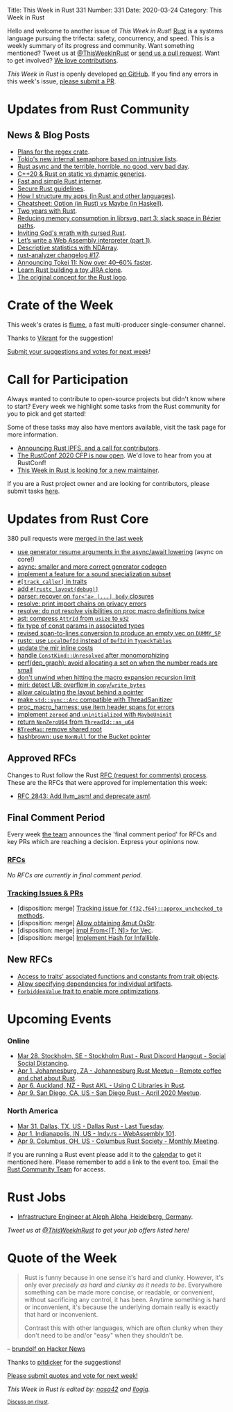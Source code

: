 Title: This Week in Rust 331
Number: 331
Date: 2020-03-24
Category: This Week in Rust

Hello and welcome to another issue of *This Week in Rust*!
[Rust](http://rust-lang.org) is a systems language pursuing the trifecta: safety, concurrency, and speed.
This is a weekly summary of its progress and community.
Want something mentioned? Tweet us at [@ThisWeekInRust](https://twitter.com/ThisWeekInRust) or [send us a pull request](https://github.com/cmr/this-week-in-rust).
Want to get involved? [We love contributions](https://github.com/rust-lang/rust/blob/master/CONTRIBUTING.md).

*This Week in Rust* is openly developed [on GitHub](https://github.com/cmr/this-week-in-rust).
If you find any errors in this week's issue, [please submit a PR](https://github.com/cmr/this-week-in-rust/pulls).

# Updates from Rust Community

## News & Blog Posts

* [Plans for the regex crate](https://github.com/rust-lang/regex/issues/656).
* [Tokio's new internal semaphore based on intrusive lists](https://github.com/tokio-rs/tokio/commit/acf8a7da7a64bf08d578db9a9836a8e061765314).
* [Rust async and the terrible, horrible, no good, very bad day](https://medium.com/@KevinHoffman/rust-async-and-the-terrible-horrible-no-good-very-bad-day-348ebc836274).
* [C++20 & Rust on static vs dynamic generics](https://www.youtube.com/watch?v=olM7o_oYML0).
* [Fast and simple Rust interner](https://matklad.github.io/2020/03/22/fast-simple-rust-interner.html).
* [Secure Rust guidelines](https://anssi-fr.github.io/rust-guide/).
* [How I structure my apps (in Rust and other languages)](https://dpc.pw/how-i-structure-my-apps-in-rust-and-other-languages).
* [Cheatsheet: Option (in Rust) vs Maybe (in Haskell)](https://notes.iveselov.info/programming/cheatsheet-rust-option-vs-haskell-maybe).
* [Two years with Rust](http://brooker.co.za/blog/2020/03/22/rust.html).
* [Reducing memory consumption in librsvg, part 3: slack space in Bézier paths](https://people.gnome.org/~federico/blog/reducing-memory-consumption-in-librsvg-3.html).
* [Inviting God's wrath with cursed Rust](http://troubles.md/abusing-rustc/).
* [Let’s write a Web Assembly interpreter (part 1)](https://medium.com/@richardanaya/lets-write-a-web-assembly-interpreter-part-1-287298201d75).
* [Descriptive statistics with NDArray](https://shahinrostami.com/posts/programming/rust-notebooks/descriptive-statistics-with-ndarray/).
* [rust-analyzer changelog #17](https://rust-analyzer.github.io/thisweek/2020/03/23/changelog-17.html).
* [Announcing Tokei 11: Now over 40–60% faster](https://github.com/XAMPPRocky/tokei/releases/tag/v11.0.0).
* [Learn Rust building a toy JIRA clone](https://github.com/LukeMathWalker/build-your-own-jira-with-rust).
* [The original concept for the Rust logo](https://twitter.com/mart3ll/status/1240705442839277569).

# Crate of the Week

This week's crates is [flume](https://github.com/zesterer/flume), a fast multi-producer single-consumer channel.

Thanks to [Vikrant](https://users.rust-lang.org/t/crate-of-the-week/2704/741) for the suggestion!

[Submit your suggestions and votes for next week][submit_crate]!

[submit_crate]: https://users.rust-lang.org/t/crate-of-the-week/2704

# Call for Participation

Always wanted to contribute to open-source projects but didn't know where to start?
Every week we highlight some tasks from the Rust community for you to pick and get started!

Some of these tasks may also have mentors available, visit the task page for more information.

* [Announcing Rust IPFS, and a call for contributors](https://blog.ipfs.io/2020-03-18-announcing-rust-ipfs/).
* [The RustConf 2020 CFP is now open](https://cfp.rustconf.com/events/rustconf-2020). We'd love to hear from you at RustConf!
* [This Week in Rust is looking for a new maintainer](https://blog.rust-lang.org/inside-rust/2020/03/13/twir-new-lead.html).

If you are a Rust project owner and are looking for contributors, please submit tasks [here][guidelines].

[guidelines]: https://users.rust-lang.org/t/twir-call-for-participation/4821

# Updates from Rust Core

380 pull requests were [merged in the last week][merged]

[merged]: https://github.com/search?q=is%3Apr+org%3Arust-lang+is%3Amerged+merged%3A2020-03-16..2020-03-23

* [use generator resume arguments in the async/await lowering](https://github.com/rust-lang/rust/pull/69033) (async on core!)
* [async: smaller and more correct generator codegen](https://github.com/rust-lang/rust/pull/69814)
* [implement a feature for a sound specialization subset](https://github.com/rust-lang/rust/pull/68970)
* [`#[track_caller]` in traits](https://github.com/rust-lang/rust/pull/69251)
* [add `#[rustc_layout(debug)]`](https://github.com/rust-lang/rust/pull/69901)
* [parser: recover on `for<'a> |...| body` closures](https://github.com/rust-lang/rust/pull/70209)
* [resolve: print import chains on privacy errors](https://github.com/rust-lang/rust/pull/69811)
* [resolve: do not resolve visibilities on proc macro definitions twice](https://github.com/rust-lang/rust/pull/70233)
* [ast: compress `AttrId` from `usize` to `u32`](https://github.com/rust-lang/rust/pull/70215)
* [fix type of const params in associated types](https://github.com/rust-lang/rust/pull/70223)
* [revised span-to-lines conversion to produce an empty vec on `DUMMY_SP`](https://github.com/rust-lang/rust/pull/70199)
* [rustc: use `LocalDefId` instead of `DefId` in `TypeckTables`](https://github.com/rust-lang/rust/pull/70119)
* [update the mir inline costs](https://github.com/rust-lang/rust/pull/69934)
* [handle `ConstKind::Unresolved` after monomorphizing](https://github.com/rust-lang/rust/pull/70249)
* [perf(dep_graph): avoid allocating a set on when the number reads are small](https://github.com/rust-lang/rust/pull/69778)
* [don't unwind when hitting the macro expansion recursion limit](https://github.com/rust-lang/rust/pull/69497)
* [miri: detect UB: overflow in `copy`/`write_bytes`](https://github.com/rust-lang/miri/pull/1248)
* [allow calculating the layout behind a pointer](https://github.com/rust-lang/rust/pull/69079)
* [make `std::sync::Arc` compatible with ThreadSanitizer](https://github.com/rust-lang/rust/pull/65097)
* [proc_macro_harness: use item header spans for errors](https://github.com/rust-lang/rust/pull/70266)
* [implement `zeroed` and `uninitialized` with `MaybeUninit`](https://github.com/rust-lang/rust/pull/69922)
* [return `NonZeroU64` from `ThreadId::as_u64`](https://github.com/rust-lang/rust/pull/70240)
* [`BTreeMap`: remove shared root](https://github.com/rust-lang/rust/pull/70111)
* [hashbrown: use `NonNull` for the Bucket pointer](https://github.com/rust-lang/hashbrown/pull/148)

## Approved RFCs

Changes to Rust follow the Rust [RFC (request for comments) process](https://github.com/rust-lang/rfcs#rust-rfcs). These
are the RFCs that were approved for implementation this week:

* [RFC 2843: Add llvm_asm! and deprecate asm!](https://github.com/rust-lang/rfcs/pull/2843).

## Final Comment Period

Every week [the team](https://www.rust-lang.org/team.html) announces the
'final comment period' for RFCs and key PRs which are reaching a
decision. Express your opinions now.

### [RFCs](https://github.com/rust-lang/rfcs/labels/final-comment-period)

*No RFCs are currently in final comment period.*

### [Tracking Issues & PRs](https://github.com/rust-lang/rust/labels/final-comment-period)

* [disposition: merge] [Tracking issue for `{f32,f64}::approx_unchecked_to` methods](https://github.com/rust-lang/rust/issues/67058).
* [disposition: merge] [Allow obtaining &mut OsStr](https://github.com/rust-lang/rust/pull/70048).
* [disposition: merge] [impl From<[T; N]> for Vec<T>](https://github.com/rust-lang/rust/pull/68692).
* [disposition: merge] [Implement Hash for Infallible](https://github.com/rust-lang/rust/pull/70281).

## New RFCs

* [Access to traits' associated functions and constants from trait objects](https://github.com/rust-lang/rfcs/pull/2886).
* [Allow specifying dependencies for individual artifacts](https://github.com/rust-lang/rfcs/pull/2887).
* [`ForbiddenValue` trait to enable more optimizations](https://github.com/rust-lang/rfcs/pull/2888).

# Upcoming Events

### Online

* [Mar 28. Stockholm, SE - Stockholm Rust - Rust Discord Hangout - Social Social Distancing](https://www.meetup.com/Stockholm-Rust/events/269572409/).
* [Apr  1. Johannesburg, ZA - Johannesburg Rust Meetup - Remote coffee and chat about Rust](https://www.meetup.com/Johannesburg-Rust-Meetup/events/269648606/).
* [Apr  6. Auckland, NZ - Rust AKL - Using C Libraries in Rust](https://www.meetup.com/rust-akl/events/266876539/).
* [Apr  9. San Diego, CA, US - San Diego Rust - April 2020 Meetup](https://www.meetup.com/San-Diego-Rust/events/269639205/).

### North America

* [Mar 31. Dallas, TX, US - Dallas Rust - Last Tuesday](https://www.meetup.com/Dallas-Rust/events/zfgwzmybcfbpc/).
* [Apr  1. Indianapolis, IN, US - Indy.rs - WebAssembly 101](https://www.meetup.com/indyrs/events/dtqwprybcgbcb/).
* [Apr  9. Columbus, OH, US - Columbus Rust Society - Monthly Meeting](https://www.meetup.com/columbus-rs/events/dpkhgrybcgbmb/).

If you are running a Rust event please add it to the [calendar] to get
it mentioned here. Please remember to add a link to the event too.
Email the [Rust Community Team][community] for access.

[calendar]: https://www.google.com/calendar/embed?src=apd9vmbc22egenmtu5l6c5jbfc%40group.calendar.google.com
[community]: mailto:community-team@rust-lang.org

# Rust Jobs

* [Infrastructure Engineer at Aleph Alpha, Heidelberg, Germany](https://aleph-alpha.de/sw_engineer.html?language=de).

*Tweet us at [@ThisWeekInRust](https://twitter.com/ThisWeekInRust) to get your job offers listed here!*

# Quote of the Week

> Rust is funny because in one sense it's hard and clunky. However, it's only ever *precisely as hard and clunky as it needs to be*. Everywhere something can be made more concise, or readable, or convenient, without sacrificing any control, it has been. Anytime something is hard or inconvenient, it's because the underlying domain really is exactly that hard or inconvenient.
>
> Contrast this with other languages, which are often clunky when they don't need to be and/or "easy" when they shouldn't be.

– [brundolf on Hacker News](https://news.ycombinator.com/item?id=22609082)

Thanks to [pitdicker](https://users.rust-lang.org/t/twir-quote-of-the-week/328/837) for the suggestions!

[Please submit quotes and vote for next week!](https://users.rust-lang.org/t/twir-quote-of-the-week/328)

*This Week in Rust is edited by: [nasa42](https://github.com/nasa42) and [llogiq](https://github.com/llogiq).*

<small>[Discuss on r/rust]().</small>
